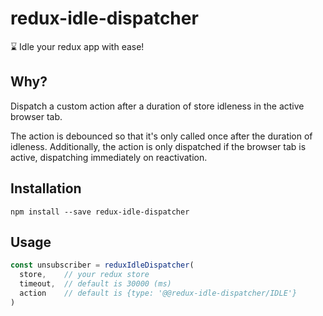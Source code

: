 # redux-idle-dispatcher
:hourglass: Idle your redux app with ease!

## Why?

Dispatch a custom action after a duration of store idleness in the active browser tab.

The action is debounced so that it's only called once after the duration of idleness. Additionally, the action is only dispatched if the browser tab is active, dispatching immediately on reactivation.

## Installation

`npm install --save redux-idle-dispatcher`

## Usage

```js
const unsubscriber = reduxIdleDispatcher(
  store,    // your redux store
  timeout,  // default is 30000 (ms)
  action    // default is {type: '@@redux-idle-dispatcher/IDLE'}
)
```
